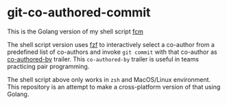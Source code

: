 # git-co-authored-commit

This is the Golang version of my shell script [fcm](https://github.com/hpcsc/dotfiles/blob/master/link/common/zsh/.functions/fzf-functions/fcm)

The shell script version uses [fzf](https://github.com/junegunn/fzf) to interactively select a co-author from a predefined list of co-authors and invoke `git commit` with that co-author as [co-authored-by](https://help.github.com/en/github/committing-changes-to-your-project/creating-a-commit-with-multiple-authors) trailer. This `co-authored-by` trailer is useful in teams practicing pair programming.

The shell script above only works in `zsh` and MacOS/Linux environment. This repository is an attempt to make a cross-platform version of that using Golang.
